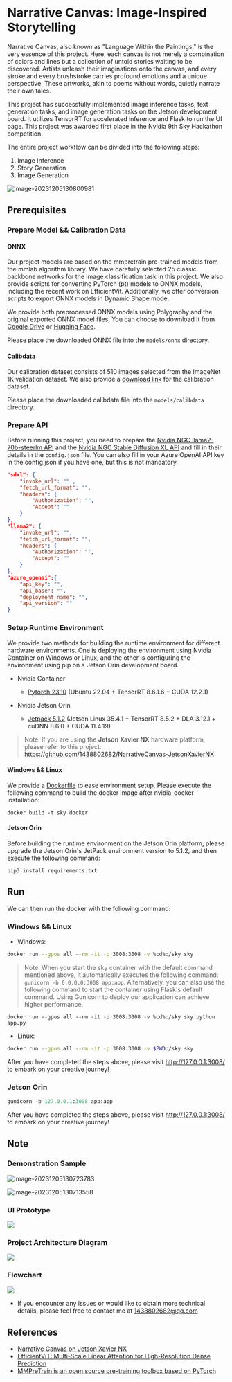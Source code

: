 # Narrative Canvas: Image-Inspired Storytelling

Narrative Canvas, also known as "Language Within the Paintings," is the very essence of this project. Here, each canvas is not merely a combination of colors and lines but a collection of untold stories waiting to be discovered. Artists unleash their imaginations onto the canvas, and every stroke and every brushstroke carries profound emotions and a unique perspective. These artworks, akin to poems without words, quietly narrate their own tales.

This project has successfully implemented image inference tasks, text generation tasks, and image generation tasks on the Jetson development board. It utilizes TensorRT for accelerated inference and Flask to run the UI page. This project was awarded first place in the Nvidia 9th Sky Hackathon competition.

The entire project workflow can be divided into the following steps:

1. Image Inference
2. Story Generation
3. Image Generation

![image-20231205130800981](./assets/image-20231205130800981.png)

## Prerequisites

### Prepare Model && Calibration Data

#### ONNX

Our project models are based on the mmpretrain pre-trained models from the mmlab algorithm library. We have carefully selected 25 classic backbone networks for the image classification task in this project. We also provide scripts for converting PyTorch (pt) models to ONNX models, including the recent work on EfficientVit. Additionally, we offer conversion scripts to export ONNX models in Dynamic Shape mode. 

We provide both preprocessed ONNX models using Polygraphy and the original exported ONNX model files, You can choose to download it from [Google Drive](https://drive.google.com/file/d/1T0-ZIWmZ7eQ7y6KvjXEUbsswfG1GvcNe/view?usp=drive_link) or [Hugging Face](https://huggingface.co/CtrlX/ModelReady-pretrain/tree/main).

Please place the downloaded ONNX file into the `models/onnx` directory.

#### Calibdata

Our calibration dataset consists of 510 images selected from the ImageNet 1K validation dataset. We also provide a [download link](https://drive.google.com/file/d/10QTdYG3SvPnC8xLRYmjBFWInl0qEgbza/view?usp=drive_link) for the calibration dataset. 

Please place the downloaded calibdata file into the `models/calibdata` directory.

### Prepare API

Before running this project, you need to prepare the [Nvidia NGC llama2-70b-steerlm API](https://catalog.ngc.nvidia.com/orgs/nvidia/teams/ai-foundation/models/llama2-70b-steerlm/api) and the [Nvidia NGC Stable Diffusion XL API](https://catalog.ngc.nvidia.com/orgs/nvidia/teams/ai-foundation/models/sdxl/api) and fill in their details in the `config.json` file. You can also fill in your Azure OpenAI API key in the config.json if you have one, but this is not mandatory.

```json
"sdxl": {
    "invoke_url": "" ,
    "fetch_url_format": "",
    "headers": {
        "Authorization": "",
        "Accept": ""
    }
},
"llama2": {
    "invoke_url": "",
    "fetch_url_format": "",
    "headers": {
        "Authorization": "",
        "Accept": ""
    }
},
"azure_openai":{
    "api_key": "",
    "api_base": "",
    "deployment_name": "",
    "api_version": ""
}
```

### Setup Runtime Environment

We provide two methods for building the runtime environment for different hardware environments. One is deploying the environment using Nvidia Container on Windows or Linux, and the other is configuring the environment using pip on a Jetson Orin development board.

- Nvidia Container
  - [Pytorch 23.10](https://catalog.ngc.nvidia.com/orgs/nvidia/containers/pytorch) (Ubuntu 22.04 + TensorRT 8.6.1.6 + CUDA 12.2.1)

- Nvidia Jetson Orin
  - [Jetpack 5.1.2](https://developer.nvidia.com/embedded/jetpack) (Jetson Linux 35.4.1 + TensorRT 8.5.2 + DLA 3.12.1 + cuDNN 8.6.0 + CUDA 11.4.19)

> Note: If you are using the **Jetson Xavier NX** hardware platform, please refer to this project: https://github.com/1438802682/NarrativeCanvas-JetsonXavierNX

#### Windows && Linux

We provide a [Dockerfile](./docker/Dockerfile) to ease environment setup. Please execute the following command to build the docker image after nvidia-docker installation:

```
docker build -t sky docker
```

#### Jetson Orin

Before building the runtime environment on the Jetson Orin platform, please upgrade the Jetson Orin's JetPack environment version to 5.1.2, and then execute the following command:

```
pip3 install requirements.txt
```

## Run

We can then run the docker with the following command:

### Windows && Linux

- Windows:

```bash
docker run --gpus all --rm -it -p 3008:3008 -v %cd%:/sky sky
```
> Note:  When you start the sky container with the default command mentioned above, it automatically executes the following command: `gunicorn -b 0.0.0.0:3008 app:app`. Alternatively, you can also use the following command to start the container using Flask's default command. Using Gunicorn to deploy our application can achieve higher performance.

```
docker run --gpus all --rm -it -p 3008:3008 -v %cd%:/sky sky python app.py
```

- Linux:

```bash
docker run --gpus all --rm -it -p 3008:3008 -v $PWD:/sky sky
```

After you have completed the steps above, please visit http://127.0.0.1:3008/ to embark on your creative journey!

### Jetson Orin

```py
gunicorn -b 127.0.0.1:3008 app:app
```

After you have completed the steps above, please visit http://127.0.0.1:3008/ to embark on your creative journey!

## Note

### Demonstration Sample

![image-20231205130723783](./assets/image-20231205130723783.png)

![image-20231205130713558](./assets/image-20231205130713558.png)

### UI Prototype

![](./assets/protograph.png)

### Project Architecture Diagram

![](./assets/architecture.png)

### Flowchart

![](./assets/flowsheet.png)



- If you encounter any issues or would like to obtain more technical details, please feel free to contact me at [1438802682@qq.com](mailto:1438802682@qq.com)

## References

- [Narrative Canvas on Jetson Xavier NX](https://github.com/1438802682/NarrativeCanvas-JetsonXavierNX)
- [EfficientViT: Multi-Scale Linear Attention for High-Resolution Dense Prediction](https://github.com/mit-han-lab/efficientvit)
- [MMPreTrain is an open source pre-training toolbox based on PyTorch](https://github.com/open-mmlab/mmpretrain/tree/main/mmpretrain)

